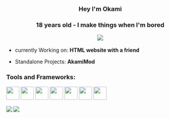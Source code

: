 <h3 align="center">Hey I'm Okami
<h3 align="center">
18 years old - I make things when I'm bored 
  </p>
<img src="https://visitor-badge.glitch.me/badge?page_id=snww.snww"</br>
</p>
</h2>
  
- currently Working on: **HTML website with a friend**
  
- Standalone Projects: **AkamiMod**
<p>
  
</a>
<div>
<h3 align="left">Tools and Frameworks:</h3>
<img src="https://raw.githubusercontent.com/alexnaiman/alexnaiman/master/resources/dev/html.svg" height="35px" style="vertical-align:top margin:6px 4px" />
<img src="https://raw.githubusercontent.com/alexnaiman/alexnaiman/master/resources/dev/gamedev.svg" height="35px" style="vertical-align:top margin:6px 4px" />
<img src="https://raw.githubusercontent.com/alexnaiman/alexnaiman/master/resources/dev/js.svg" height="35px" style="vertical-align:top margin:6px 4px" />
<img src="https://raw.githubusercontent.com/alexnaiman/alexnaiman/master/resources/dev/csharp.svg" height="35px" style="vertical-align:top margin:6px 4px" />
<img src="https://raw.githubusercontent.com/alexnaiman/alexnaiman/master/resources/dev/python.svg" height="35px" style="vertical-align:top margin:6px 4px" />
<img src="https://raw.githubusercontent.com/alexnaiman/alexnaiman/master/resources/dev/unity.svg" height="35px" style="vertical-align:top margin:6px 4px" />
<img src="https://raw.githubusercontent.com/alexnaiman/alexnaiman/master/resources/dev/bash.svg" height="35px" style="vertical-align:top margin:6px 4px" />
  
<p><img align="left" src="https://github-readme-stats.vercel.app/api?username=Okami-i&show_icons=true&hide=contribs,prs&cache_seconds=86400&theme=midnight-purple" />
<img align="left" src="https://github-readme-stats.vercel.app/api/top-langs/?username=Okami-i&theme=midnight-purple&show_icons=true" />
</p>
